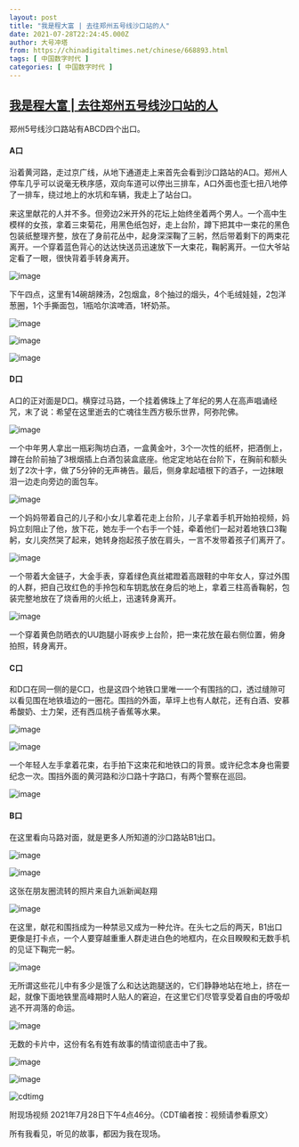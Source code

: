 ```yaml
---
layout: post
title: "我是程大富 | 去往郑州五号线沙口站的人"
date: 2021-07-28T22:24:45.000Z
author: 大号冲塔
from: https://chinadigitaltimes.net/chinese/668893.html
tags: [ 中国数字时代 ]
categories: [ 中国数字时代 ]
---
```

<!--1627511085000-->
[我是程大富 | 去往郑州五号线沙口站的人](https://chinadigitaltimes.net/chinese/668893.html)
------

<div>
<p>郑州5号线沙口路站有ABCD四个出口。</p><h4>A口</h4><p>沿着黄河路，走过京广线，从地下通道走上来首先会看到沙口路站的A口。郑州人停车几乎可以说毫无秩序感，双向车道可以停出三排车，A口外面也歪七扭八地停了一排车，绕过地上的水坑和车辆，我走上了站台口。</p><p>来这里献花的人并不多。但旁边2米开外的花坛上始终坐着两个男人。一个高中生模样的女孩，拿着三束菊花，用黑色纸包好，走上台阶，蹲下把其中一束花的黑色包装纸整理齐整，放在了身前花丛中，起身深深鞠了三躬，然后带着剩下的两束花离开。一个穿着蓝色背心的达达快送员迅速放下一大束花，鞠躬离开。一位大爷站定看了一眼，很快背着手转身离开。</p><p><img src="https://chinadigitaltimes.net/chinese/files/2021/07/post-668893-6101d92d5d4e8." alt="image" /></p><p>下午四点，这里有14碗胡辣汤，2包烟盒，8个抽过的烟头，4个毛绒娃娃，2包洋葱圈，1个手撕面包，1瓶哈尔滨啤酒，1杯奶茶。</p><p><img src="https://chinadigitaltimes.net/chinese/files/2021/07/post-668893-6101d92d97c14." alt="image" /></p><p><img src="https://chinadigitaltimes.net/chinese/files/2021/07/post-668893-6101d92ddc977." alt="image" /></p><p><img src="https://chinadigitaltimes.net/chinese/files/2021/07/post-668893-6101d92e28320." alt="image" /></p><h4>D口</h4><p>A口的正对面是D口。横穿过马路，一个挂着佛珠上了年纪的男人在高声唱诵经咒，末了说：希望在这里逝去的亡魂往生西方极乐世界，阿弥陀佛。</p><p><img src="https://chinadigitaltimes.net/chinese/files/2021/07/post-668893-6101d92e5d38d." alt="image" /></p><p>一个中年男人拿出一瓶彩陶坊白酒，一盒黄金叶，3个一次性的纸杯，把酒倒上，蹲在台阶前抽了3根烟插上白酒包装盒底座。他定定地站在台阶下，在胸前和额头划了2次十字，做了5分钟的无声祷告。最后，侧身拿起墙根下的酒子，一边抹眼泪一边走向旁边的面包车。</p><p><img src="https://chinadigitaltimes.net/chinese/files/2021/07/post-668893-6101d92e92930." alt="image" /></p><p>一个妈妈带着自己的儿子和小女儿拿着花走上台阶，儿子拿着手机开始拍视频，妈妈立刻阻止了他，放下花，她左手一个右手一个娃，牵着他们一起对着地铁口3鞠躬，女儿突然哭了起来，她转身抱起孩子放在肩头，一言不发带着孩子们离开了。</p><p><img src="https://chinadigitaltimes.net/chinese/files/2021/07/post-668893-6101d92ec9dd4." alt="image" /></p><p>一个带着大金链子，大金手表，穿着绿色真丝裙蹬着高跟鞋的中年女人，穿过外围的人群，把自己玫红色的手拎包和车钥匙放在身后的地上，拿着三柱高香鞠躬，包装完整地放在了烧香用的火纸上，迅速转身离开。</p><p><img src="https://chinadigitaltimes.net/chinese/files/2021/07/post-668893-6101d92f04594." alt="image" /></p><p>一个穿着黄色防晒衣的UU跑腿小哥疾步上台阶，把一束花放在最右侧位置，俯身拍照，转身离开。</p><h4>C口</h4><p>和D口在同一侧的是C口，也是这四个地铁口里唯一一个有围挡的口，透过缝隙可以看见围在地铁墙边的一圈花。围挡的外面，草坪上也有人献花，还有白酒、安慕希酸奶、士力架，还有西瓜桃子香蕉等水果。</p><p><img src="https://chinadigitaltimes.net/chinese/files/2021/07/post-668893-6101d92f33301." alt="image" /></p><p><img src="https://chinadigitaltimes.net/chinese/files/2021/07/post-668893-6101d92f6a738." alt="image" /></p><p>一个年轻人左手拿着花束，右手拍下这束花和地铁口的背景。或许纪念本身也需要纪念一次。围挡外面的黄河路和沙口路十字路口，有两个警察在巡回。</p><p><img src="https://chinadigitaltimes.net/chinese/files/2021/07/post-668893-6101d92f9c978." alt="image" /></p><h4>B口</h4><p>在这里看向马路对面，就是更多人所知道的沙口路站B1出口。</p><p><img src="https://chinadigitaltimes.net/chinese/files/2021/07/post-668893-6101d92fd5a37." alt="image" /></p><p><img src="https://chinadigitaltimes.net/chinese/files/2021/07/post-668893-6101d9301e610." alt="image" /></p><div class="ts">这张在朋友圈流转的照片来自九派新闻赵翔</div><p><img src="https://chinadigitaltimes.net/chinese/files/2021/07/post-668893-6101d93057708." alt="image" /></p><p>在这里，献花和围挡成为一种禁忌又成为一种允许。在头七之后的两天，B1出口更像是打卡点，一个人要穿越重重人群走进白色的地框内，在众目睽睽和无数手机的见证下鞠完一躬。</p><p><img src="https://chinadigitaltimes.net/chinese/files/2021/07/post-668893-6101d93089cb4." alt="image" /></p><p>无所谓这些花儿中有多少是饿了么和达达跑腿送的，它们静静地站在地上，挤在一起，就像下面地铁里高峰期时人贴人的窘迫，在这里它们尽管享受着自由的呼吸却逃不开凋落的命运。</p><p><img src="https://chinadigitaltimes.net/chinese/files/2021/07/post-668893-6101d930bd5f9." alt="image" /></p><p>无数的卡片中，这份有名有姓有故事的情谊彻底击中了我。</p><p><img src="https://chinadigitaltimes.net/chinese/files/2021/07/post-668893-6101d930eea1f." alt="image" /></p><p><img src="https://chinadigitaltimes.net/chinese/files/2021/07/post-668893-6101d93129143." alt="image" /></p><p><img src="https://chinadigitaltimes.net/chinese/files/2021/07/屏幕快照-2021-07-28-下午6.20.13.png" alt="cdtimg" /></p><div class="ts">附现场视频 2021年7月28日下午4点46分。（CDT编者按：视频请参看原文）</div><p>所有我看见，听见的故事，都因为我在现场。</p>
</div>
